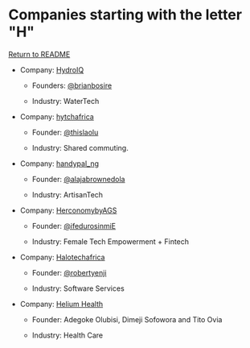 # Companies starting with the letter "H"

[Return to README](../README.md)

- Company: [HydroIQ](https://www.hydroiq.co.ke)

  - Founders: [@brianbosire](https://twitter.com/brianbosire)

  - Industry: WaterTech

* Company: [hytchafrica](https://linktr.ee/hytchafrica)

  - Founder: [@thislaolu](https://twitter.com/thislaolu)

  - Industry: Shared commuting.

* Company: [handypal_ng](http://www.hanypalng.com/)

  - Founder: [@alajabrownedola](https://twitter.com/alajabrownedola)

  - Industry: ArtisanTech

* Company: [HerconomybyAGS](https://linktr.ee/Herconomy)

  - Founder: [@ifedurosinmiE](https://twitter.com/ifedurosinmiE)

  - Industry: Female Tech Empowerment + Fintech

* Company: [Halotechafrica](https://www.halotechafrica.com/)

  - Founder: [@robertyenji](https://gh.linkedin.com/in/yenjofficial)

  - Industry: Software Services

* Company: [Helium Health](http://heliumhealth.com/)

  - Founder: Adegoke Olubisi, Dimeji Sofowora and Tito Ovia

  - Industry: Health Care

